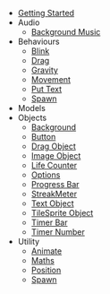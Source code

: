 <!-- docs/_sidebar.md -->

* [Getting Started](/)  
  <!-- * [Quick Start](/quick_start.md) -->
* Audio
  * [Background Music](/Audio/background_music.md)
* Behaviours
  * [Blink](/Behaviours/blink.md)
  * [Drag](/Behaviours/drag.md)
  * [Gravity](/Behaviours/gravity.md)
  * [Movement](/Behaviours/movement.md)
  * [Put Text](/Behaviours/put_text.md)
  * [Spawn](/Behaviours/spawn.md)
* Models
* Objects
  * [Background](/Objects/background.md)
  * [Button](/Objects/button.md)
  * [Drag Object](/Objects/drag_object.md)
  * [Image Object](/Objects/image_object.md)
  * [Life Counter](/Objects/life_counter.md)
  * [Options](/Objects/options.md)
  * [Progress Bar](/Objects/progressbar.md)
  * [StreakMeter](/Objects/streakmeter.md)
  * [Text Object](/Objects/text_object.md)
  * [TileSprite Object](/Objects/tilesprite_object.md)
  * [Timer Bar](/Objects/timer_bar.md)
  * [Timer Number](/Objects/timer_number.md)
* Utility
  * [Animate](/utilities/animate.md)
  * [Maths](/utilities/maths.md)
  * [Position](/utilities/position.md)
  * [Spawn](/utilities/spawn.md)